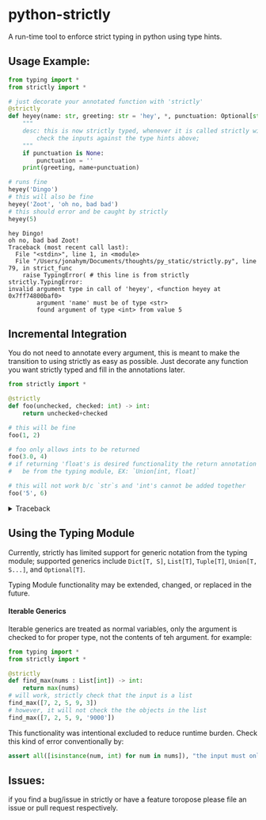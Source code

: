 # python-strictly

A run-time tool to enforce strict typing in python using type hints.

## Usage Example:
```python
from typing import *
from strictly import *

# just decorate your annotated function with 'strictly'
@strictly
def heyey(name: str, greeting: str = 'hey', *, punctuation: Optional[str]='!') -> None:
    """
    desc: this is now strictly typed, whenever it is called strictly will
        check the inputs against the type hints above;
    """
    if punctuation is None:
        punctuation = ''
    print(greeting, name+punctuation)

# runs fine
heyey('Dingo')
# this will also be fine
heyey('Zoot', 'oh no, bad bad')
# this should error and be caught by strictly
heyey(5)
```
```
hey Dingo!
oh no, bad bad Zoot!
Traceback (most recent call last):
  File "<stdin>", line 1, in <module>
  File "/Users/jonahym/Documents/thoughts/py_static/strictly.py", line 79, in strict_func
    raise TypingError( # this line is from strictly
strictly.TypingError:
invalid argument type in call of 'heyey', <function heyey at 0x7ff74800baf0>
        argument 'name' must be of type <str>
        found argument of type <int> from value 5
```

## Incremental Integration
You do not need to annotate every argument, this is meant to make the
transition to using strictly as easy as possible. Just decorate any function
you want strictly typed and fill in the annotations later.
```python
from strictly import *

@strictly
def foo(unchecked, checked: int) -> int:
    return unchecked+checked

# this will be fine
foo(1, 2)

# foo only allows ints to be returned
foo(3.0, 4)
# if returning 'float's is desired functionality the return annotation should
#   be from the typing module, EX: `Union[int, float]`

# this will not work b/c `str`s and 'int's cannot be added together
foo('5', 6)
```
<details>
    <summary>Traceback</summary>
    ```
    Traceback (most recent call last):
      File "<stdin>", line 1, in <module>
      File "/Users/jonahym/Documents/thoughts/py_static/strictly.py", line 95, in strict_func
        ret = func(*args, **kwargs)
      File "<stdin>", line 3, in foo
    TypeError: can only concatenate str (not "int") to str
    ```
</details>

## Using the Typing Module
Currently, strictly has limited support for generic notation from the typing module; supported generics include `Dict[T, S]`, `List[T]`, `Tuple[T]`, `Union[T, S...]`, and `Optional[T]`.

Typing Module functionality may be extended, changed, or replaced in the future.
#### Iterable Generics
Iterable generics are treated as normal variables, only the argument is checked to for proper type, not the contents of teh argument. for example:
```python
from typing import *
from strictly import *

@strictly
def find_max(nums : List[int]) -> int:
    return max(nums)
# will work, strictly check that the input is a list
find_max([7, 2, 5, 9, 3])
# however, it will not check the the objects in the list
find_max([7, 2, 5, 9, '9000'])
```
This functionality was intentional excluded to reduce runtime burden. Check this kind of error conventionally by:
```python
assert all([isinstance(num, int) for num in nums]), "the input must only contain 'int's"
```

## Issues:
if you find a bug/issue in strictly or have a feature toropose please file an issue or pull request respectively.
